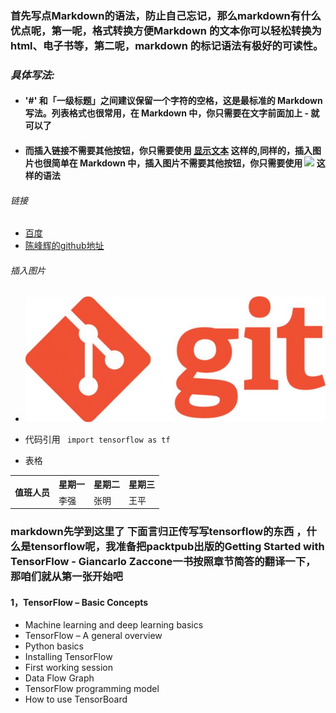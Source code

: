### 首先写点Markdown的语法，防止自己忘记，那么markdown有什么优点呢，第一呢，格式转换方便Markdown 的文本你可以轻松转换为 html、电子书等，第二呢，markdown 的标记语法有极好的可读性。       
### ***具体写法:***
-  #### '#' 和「一级标题」之间建议保留一个字符的空格，这是最标准的 Markdown 写法。列表格式也很常用，在 Markdown 中，你只需要在文字前面加上 - 就可以了


- #### 而插入链接不需要其他按钮，你只需要使用 [显示文本](链接地址) 这样的,同样的，插入图片也很简单在 Markdown 中，插入图片不需要其他按钮，你只需要使用 ![](图片链接地址) 这样的语法
###### 链接
- [百度](https://www.baidu.com/)
- [陈峰辉的github地址](https://github.com/chenfenghui)
###### 插入图片
- ![百度图片](https://github.com/chenfenghui/big_data_tools/blob/master/picture/git_flag.jpg)

- 代码引用
```  import tensorflow as tf  ```

- 表格
<table>
    <tr>
        <th rowspan="2">值班人员</th>
        <th>星期一</th>
        <th>星期二</th>
        <th>星期三</th>
    </tr>
    <tr>
        <td>李强</td>
        <td>张明</td>
        <td>王平</td>
    </tr>
</table>

### markdown先学到这里了 下面言归正传写写tensorflow的东西 ，什么是tensorflow呢，我准备把packtpub出版的Getting Started with TensorFlow - Giancarlo Zaccone一书按照章节简答的翻译一下，那咱们就从第一张开始吧

#### 1，TensorFlow – Basic Concepts
- Machine learning and deep learning basics
- TensorFlow – A general overview
- Python basics
- Installing TensorFlow
- First working session
- Data Flow Graph
- TensorFlow programming model
- How to use TensorBoard

   